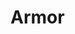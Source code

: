 # Armor

<div>

<figure><img src="../../.gitbook/assets/cactusboots1bo.jpg" alt=""><figcaption></figcaption></figure>

 

<figure><img src="../../.gitbook/assets/cactuschestplate1bo.jpg" alt=""><figcaption></figcaption></figure>

 

<figure><img src="../../.gitbook/assets/cactushelmet1bo.jpg" alt=""><figcaption></figcaption></figure>

 

<figure><img src="../../.gitbook/assets/cactusleggings1bo.jpg" alt=""><figcaption></figcaption></figure>

 

<figure><img src="../../.gitbook/assets/chainmailboots1bo.jpg" alt=""><figcaption></figcaption></figure>

 

<figure><img src="../../.gitbook/assets/chainmailchestplate1bo.jpg" alt=""><figcaption></figcaption></figure>

 

<figure><img src="../../.gitbook/assets/chainmailhelmet1bo.jpg" alt=""><figcaption></figcaption></figure>

 

<figure><img src="../../.gitbook/assets/chainmailleggings1bo.jpg" alt=""><figcaption></figcaption></figure>

 

<figure><img src="../../.gitbook/assets/damascussteelboots1bo.jpg" alt=""><figcaption></figcaption></figure>

 

<figure><img src="../../.gitbook/assets/damascussteelchestplate1bo.jpg" alt=""><figcaption></figcaption></figure>

 

<figure><img src="../../.gitbook/assets/damascussteelhelmet1bo.jpg" alt=""><figcaption></figcaption></figure>

 

<figure><img src="../../.gitbook/assets/damascussteelleggings1bo.jpg" alt=""><figcaption></figcaption></figure>

 

<figure><img src="../../.gitbook/assets/gildedinronboots1bo.jpg" alt=""><figcaption></figcaption></figure>

 

<figure><img src="../../.gitbook/assets/gildedinronleggings1bo.jpg" alt=""><figcaption></figcaption></figure>

 

<figure><img src="../../.gitbook/assets/gildedironchestplate1bo.jpg" alt=""><figcaption></figcaption></figure>

 

<figure><img src="../../.gitbook/assets/gildedironhelmet1bo.jpg" alt=""><figcaption></figcaption></figure>

 

<figure><img src="../../.gitbook/assets/goldenboots12carat1bo.jpg" alt=""><figcaption></figcaption></figure>

 

<figure><img src="../../.gitbook/assets/goldenchestplate12carat1bo.jpg" alt=""><figcaption></figcaption></figure>

 

<figure><img src="../../.gitbook/assets/goldenhelmet12carat1bo.jpg" alt=""><figcaption></figcaption></figure>

 

<figure><img src="../../.gitbook/assets/goldenleggings12carat1bo.jpg" alt=""><figcaption></figcaption></figure>

 

<figure><img src="../../.gitbook/assets/hazmatboots1bo.jpg" alt=""><figcaption></figcaption></figure>

 

<figure><img src="../../.gitbook/assets/hazmatchestplate1bo.jpg" alt=""><figcaption></figcaption></figure>

 

<figure><img src="../../.gitbook/assets/hazmatleggings1bo.jpg" alt=""><figcaption></figcaption></figure>

 

<figure><img src="../../.gitbook/assets/reinforcedboots1bo.jpg" alt=""><figcaption></figcaption></figure>

 

<figure><img src="../../.gitbook/assets/reinforcedchestplate1bo.jpg" alt=""><figcaption></figcaption></figure>

 

<figure><img src="../../.gitbook/assets/reinforcedhelmet1bo.jpg" alt=""><figcaption></figcaption></figure>

 

<figure><img src="../../.gitbook/assets/reinforcedleggings1bo.jpg" alt=""><figcaption></figcaption></figure>

 

<figure><img src="../../.gitbook/assets/scubahelmet1bo.jpg" alt=""><figcaption></figcaption></figure>

</div>
